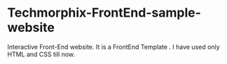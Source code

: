 # Techmorphix-FrontEnd-sample-website
Interactive Front-End website.
It is a FrontEnd Template . I have used only HTML and CSS till now.
